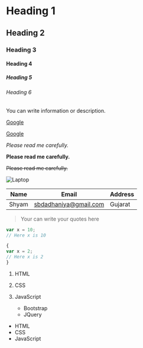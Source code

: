 <!-- For heading -->

# Heading 1
## Heading 2
### Heading 3
#### Heading 4
##### Heading 5
###### Heading 6

<!-- Normal text -->

You can write information or description.

<!-- Hyperlinks  -->

[Google](www.google.com)

[Google](www.google.com "Google Home Page")

<!-- Italic text -->

_Please read me carefully._

<!-- Bold text -->

**Please read me carefully.**

<!-- StrikeThrough -->

~~Please read me carefully.~~

<!-- Images -->

![Laptop](https://unsplash.com/photos/RSCirJ70NDM)

<!-- Table -->

|Name|Email|Address|
|----|-----|-------|
|Shyam|sbdadhaniya@gmail.com|Gujarat|

<!-- Quotes -->

>Your can write your quotes here

<!-- Code block -->

```JavaScript
var x = 10;
// Here x is 10

{
var x = 2;
// Here x is 2
}
```

<!-- List -->

1. HTML
2. CSS
3. JavaScript

    * Bootstrap
    * JQuery

* HTML
* CSS
* JavaScript




